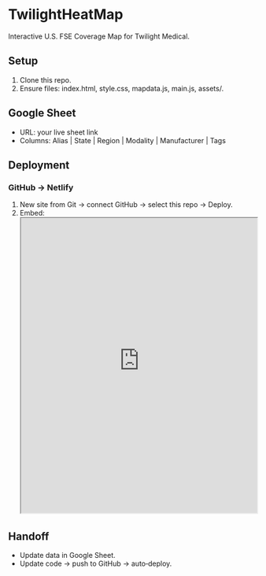 # TwilightHeatMap

Interactive U.S. FSE Coverage Map for Twilight Medical.

## Setup

1. Clone this repo.
2. Ensure files: index.html, style.css, mapdata.js, main.js, assets/.

## Google Sheet

- URL: your live sheet link
- Columns: Alias | State | Region | Modality | Manufacturer | Tags

## Deployment

### GitHub → Netlify

1. New site from Git → connect GitHub → select this repo → Deploy.
2. Embed:
   <iframe src="https://your‑subdomain.netlify.app" width="100%" height="600px"></iframe>

## Handoff

- Update data in Google Sheet.
- Update code → push to GitHub → auto‑deploy.
